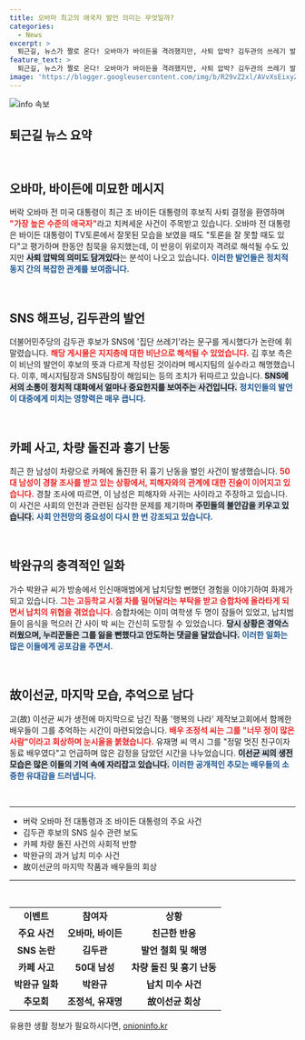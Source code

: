 ```yaml
---
title: 오바마 최고의 애국자 발언 의미는 무엇일까?
categories:
  - News
excerpt: >
  퇴근길, 뉴스가 짤로 온다! 오바마가 바이든을 격려했지만, 사퇴 압박? 김두관의 쓰레기 발언 삭제 스캔들, 납치 미수 사건 해프닝으로 박완규의 과거가 재조명된다. 배우들이 고 이선균을 추억하며 눈물짓는 현장, 놓치지 마세요!
feature_text: >
  퇴근길, 뉴스가 짤로 온다! 오바마가 바이든을 격려했지만, 사퇴 압박? 김두관의 쓰레기 발언 삭제 스캔들, 납치 미수 사건 해프닝으로 박완규의 과거가 재조명된다. 배우들이 고 이선균을 추억하며 눈물짓는 현장, 놓치지 마세요!
image: 'https://blogger.googleusercontent.com/img/b/R29vZ2xl/AVvXsEixyZcFfHzMRdzZMjFBmAUKJYCLCGyLL1o632UiGVXcaFdKo_bkvkuCioo0uUKlGfBVcT3P84aROyZIXSBEx3Aw5nCQ3pTgDom1WDC4m8eifvWiAmWEEVb4x6G_l8C0QH225ldMjyaFvpxGEBGNO37VmDTDMHGhJPq73UglMfDca1-0aw/s1600/blogspot.png'
---
```


<p><img src="https://blogger.googleusercontent.com/img/b/R29vZ2xl/AVvXsEixyZcFfHzMRdzZMjFBmAUKJYCLCGyLL1o632UiGVXcaFdKo_bkvkuCioo0uUKlGfBVcT3P84aROyZIXSBEx3Aw5nCQ3pTgDom1WDC4m8eifvWiAmWEEVb4x6G_l8C0QH225ldMjyaFvpxGEBGNO37VmDTDMHGhJPq73UglMfDca1-0aw/s1600/blogspot.png" alt="info 속보" /></p>

<h2 data-ke-size="size26">퇴근길 뉴스 요약</h2>

<p data-ke-size="size16">&nbsp;</p>

<h2 data-ke-size="size26">오바마, 바이든에 미묘한 메시지</h2>

<p data-ke-size="size16">버락 오바마 전 미국 대통령이 최근 조 바이든 대통령의 후보직 사퇴 결정을 환영하며 <b><span style="color: #ee2323;">"가장 높은 수준의 애국자"</span></b>라고 치켜세운 사건이 주목받고 있습니다. 오바마 전 대통령은 바이든 대통령이 TV토론에서 잘못된 모습을 보였을 때도 "토론을 잘 못할 때도 있다"고 평가하며 한동안 침묵을 유지했는데, 이 반응이 위로이자 격려로 해석될 수도 있지만 <b><span style="background-color: #21538527;">사퇴 압박의 의미도 담겨있다</span></b>는 분석이 나오고 있습니다. <b><span style="color: #1a5490;">이러한 발언들은 정치적 동지 간의 복잡한 관계를 보여줍니다.</span></b></p>

<p data-ke-size="size16">&nbsp;</p>

<h2 data-ke-size="size26">SNS 해프닝, 김두관의 발언</h2>

<p data-ke-size="size16">더불어민주당의 김두관 후보가 SNS에 '집단 쓰레기'라는 문구를 게시했다가 논란에 휘말렸습니다. <b><span style="color: #ee2323;">해당 게시물은 지지층에 대한 비난으로 해석될 수 있었습니다.</span></b> 김 후보 측은 이 비난의 발언이 후보의 뜻과 다르게 작성된 것이라며 메시지팀의 실수라고 해명했습니다. 이후, 메시지팀장과 SNS팀장이 해임되는 등의 조치가 뒤따르고 있습니다. <b><span style="background-color: #21538527;">SNS에서의 소통이 정치적 대화에서 얼마나 중요한지를 보여주는 사건입니다.</span></b> <b><span style="color: #1a5490;">정치인들의 발언이 대중에게 미치는 영향력은 매우 큽니다.</span></b></p>

<p data-ke-size="size16">&nbsp;</p>

<h2 data-ke-size="size26">카페 사고, 차량 돌진과 흉기 난동</h2>

<p data-ke-size="size16">최근 한 남성이 차량으로 카페에 돌진한 뒤 흉기 난동을 벌인 사건이 발생했습니다. <b><span style="color: #ee2323;">50대 남성이 경찰 조사를 받고 있는 상황에서, 피해자와의 관계에 대한 진술이 이어지고 있습니다.</span></b> 경찰 조사에 따르면, 이 남성은 피해자와 사귀는 사이라고 주장하고 있습니다. 이 사건은 사회의 안전과 관련된 심각한 문제를 제기하며 <b><span style="background-color: #21538527;">주민들의 불안감을 키우고 있습니다.</span></b> <b><span style="color: #1a5490;">사회 안전망의 중요성이 다시 한 번 강조되고 있습니다.</span></b></p>

<p data-ke-size="size16">&nbsp;</p>

<h2 data-ke-size="size26">박완규의 충격적인 일화</h2>

<p data-ke-size="size16">가수 박완규 씨가 방송에서 인신매매범에게 납치당할 뻔했던 경험을 이야기하여 화제가 되고 있습니다. <b><span style="color: #ee2323;">그는 고등학교 시절 차를 밀어달라는 부탁을 받고 승합차에 올라타게 되면서 납치의 위협을 겪었습니다.</span></b> 승합차에는 이미 여학생 두 명이 잠들어 있었고, 납치범들이 음식을 먹으러 간 사이 박 씨는 간신히 도망칠 수 있었습니다. <b><span style="background-color: #21538527;">당시 상황은 경악스러웠으며, 누리꾼들은 그를 잃을 뻔했다고 안도하는 댓글을 달았습니다.</span></b> <b><span style="color: #1a5490;">이러한 일화는 많은 이들에게 공포감을 주면서.</span></b></p>

<p data-ke-size="size16">&nbsp;</p>

<h2 data-ke-size="size26">故이선균, 마지막 모습, 추억으로 남다</h2>

<p data-ke-size="size16">고(故) 이선균 씨가 생전에 마지막으로 남긴 작품 '행복의 나라' 제작보고회에서 함께한 배우들이 그를 추억하는 시간이 마련되었습니다. <b><span style="color: #ee2323;">배우 조정석 씨는 그를 "너무 정이 많은 사람"이라고 회상하며 눈시울을 붉혔습니다.</span></b> 유재명 씨 역시 그를 "정말 멋진 친구이자 동료 배우였다"고 언급하며 많은 감정을 담았던 시간을 나누었습니다. <b><span style="background-color: #21538527;">이선균 씨의 생전 모습은 많은 이들의 기억 속에 자리잡고 있습니다.</span></b> <b><span style="color: #1a5490;">이러한 공개적인 추모는 배우들의 소중한 유대감을 드러냅니다.</span></b></p>

<p data-ke-size="size16">&nbsp;</p>

<hr>

<ul>
    <li>버락 오바마 전 대통령과 조 바이든 대통령의 주요 사건</li>
    <li>김두관 후보의 SNS 실수 관련 보도</li>
    <li>카페 차량 돌진 사건의 사회적 반향</li>
    <li>박완규의 과거 납치 미수 사건</li>
    <li>故이선균의 마지막 작품과 배우들의 회상</li>
</ul>

<hr>

<p data-ke-size="size16">&nbsp;</p>

<table style="width:100%; border-collapse:collapse;">
    <tr>
        <td style="text-align: center; height: 17px;"><b>이벤트</b></td>
        <td style="text-align: center; height: 17px;"><b>참여자</b></td>
        <td style="text-align: center; height: 17px;"><b>상황</b></td>
    </tr>
    <tr>
        <td style="text-align: center; height: 17px;"><b>주요 사건</b></td>
        <td style="text-align: center; height: 17px;"><b>오바마, 바이든</b></td>
        <td style="text-align: center; height: 17px;"><b>친근한 반응</b></td>
    </tr>
    <tr>
        <td style="text-align: center; height: 17px;"><b>SNS 논란</b></td>
        <td style="text-align: center; height: 17px;"><b>김두관</b></td>
        <td style="text-align: center; height: 17px;"><b>발언 철회 및 해명</b></td>
    </tr>
    <tr>
        <td style="text-align: center; height: 17px;"><b>카페 사고</b></td>
        <td style="text-align: center; height: 17px;"><b>50대 남성</b></td>
        <td style="text-align: center; height: 17px;"><b>차량 돌진 및 흉기 난동</b></td>
    </tr>
    <tr>
        <td style="text-align: center; height: 17px;"><b>박완규 일화</b></td>
        <td style="text-align: center; height: 17px;"><b>박완규</b></td>
        <td style="text-align: center; height: 17px;"><b>납치 미수 사건</b></td>
    </tr>
    <tr>
        <td style="text-align: center; height: 17px;"><b>추모회</b></td>
        <td style="text-align: center; height: 17px;"><b>조정석, 유재명</b></td>
        <td style="text-align: center; height: 17px;"><b>故이선균 회상</b></td>
    </tr>
</table>
유용한 생활 정보가 필요하시다면, <a href="https://onioninfo.kr" rel="dofollow">onioninfo.kr</a>


